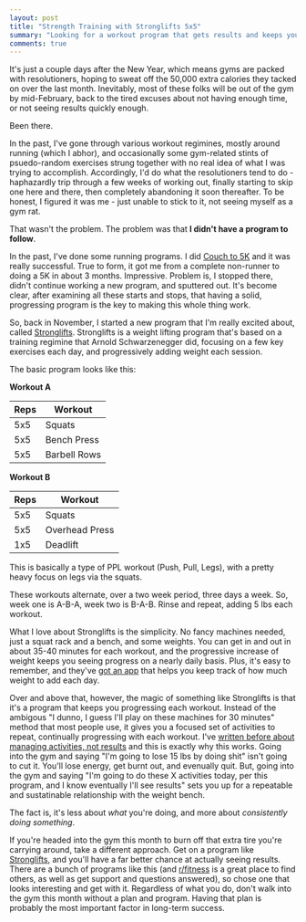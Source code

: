```yaml
---
layout: post
title: "Strength Training with Stronglifts 5x5"
summary: "Looking for a workout program that gets results and keeps you on an intentional plan? Check out Stronglifts."
comments: true
---
```


It's just a couple days after the New Year, which means gyms are packed with resolutioners, hoping to sweat off the 50,000 extra calories they tacked on over the last month. Inevitably, most of these folks will be out of the gym by mid-February, back to the tired excuses about not having enough time, or not seeing results quickly enough.

Been there. 

In the past, I've gone through various workout regimines, mostly around running (which I abhor), and occasionally some gym-related stints of psuedo-random exercises strung together with no real idea of what I was trying to accomplish. Accordingly, I'd do what the resolutioners tend to do - haphazardly trip through a few weeks of working out, finally starting to skip one here and there, then completely abandoning it soon thereafter. To be honest, I figured it was me - just unable to stick to it, not seeing myself as a gym rat.

That wasn't the problem. The problem was that **I didn't have a program to follow**.

In the past, I've done some running programs. I did [Couch to 5K][c25k] and it was really successful. True to form, it got me from a complete non-runner to doing a 5K in about 3 months. Impressive. Problem is, I stopped there, didn't continue working a new program, and sputtered out. It's become clear, after examining all these starts and stops, that having a solid, progressing program is the key to making this whole thing work. 

So, back in November, I started a new program that I'm really excited about, called [Stronglifts][sl]. Stronglifts is a weight lifting program that's based on a training regimine that Arnold Schwarzenegger did, focusing on a few key exercises each day, and progressively adding weight each session. 

The basic program looks like this:

**Workout A**

| Reps | Workout |
|------|---------|
| 5x5  | Squats  |
| 5x5  | Bench Press |
| 5x5  | Barbell Rows |

**Workout B**

| Reps | Workout |
|------|---------|
| 5x5  | Squats  |
| 5x5  | Overhead Press |
| 1x5  | Deadlift |

This is basically a type of PPL workout (Push, Pull, Legs), with a pretty heavy focus on legs via the squats. 

These workouts alternate, over a two week period, three days a week. So, week one is A-B-A, week two is B-A-B. Rinse and repeat, adding 5 lbs each workout. 

What I love about Stronglifts is the simplicity. No fancy machines needed, just a squat rack and a bench, and some weights. You can get in and out in about 35-40 minutes for each workout, and the progressive increase of weight keeps you seeing progress on a nearly daily basis. Plus, it's easy to remember, and they've [got an app][slapp] that helps you keep track of how much weight to add each day. 

Over and above that, however, the magic of something like Stronglifts is that it's a program that keeps you progressing each workout. Instead of the ambigous "I dunno, I guess I'll play on these machines for 30 minutes" method that most people use, it gives you a focused set of activities to repeat, continually progressing with each workout. I've [written before about managing activities, not results][activitiespost] and this is exactly why this works. Going into the gym and saying "I'm going to lose 15 lbs by doing shit" isn't going to cut it. You'll lose energy, get burnt out, and evenually quit. But, going into the gym and saying "I'm going to do these X activities today, per this program, and I know eventually I'll see results" sets you up for a repeatable and sustatinable relationship with the weight bench. 

The fact is, it's less about _what_ you're doing, and more about _consistently doing something_.

If you're headed into the gym this month to burn off that extra tire you're carrying around, take a different approach. Get on a program like [Stronglifts][sl], and you'll have a far better chance at actually seeing results. There are a bunch of programs like this (and [r/fitness][rfit] is a great place to find others, as well as get support and questions answered), so chose one that looks interesting and get with it. Regardless of what you do, don't walk into the gym this month without a plan and program. Having that plan is probably the most important factor in long-term success.

[sl]: http://stronglifts.com
[c25k]: http://www.coolrunning.com/engine/2/2_3/181.shtml
[slapp]: https://stronglifts.com/apps/
[activitiespost]: http://justindavis.co/2015/06/17/managing-activities-not-results/
[rfit]: http://reddit.com/r/fitness
